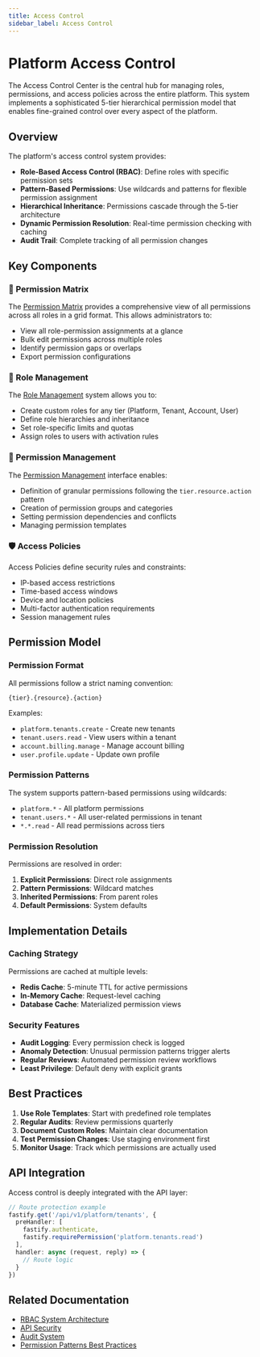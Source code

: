 ```yaml
---
title: Access Control
sidebar_label: Access Control
---
```


# Platform Access Control

The Access Control Center is the central hub for managing roles, permissions, and access policies across the entire platform. This system implements a sophisticated 5-tier hierarchical permission model that enables fine-grained control over every aspect of the platform.

## Overview

The platform's access control system provides:

- **Role-Based Access Control (RBAC)**: Define roles with specific permission sets
- **Pattern-Based Permissions**: Use wildcards and patterns for flexible permission assignment
- **Hierarchical Inheritance**: Permissions cascade through the 5-tier architecture
- **Dynamic Permission Resolution**: Real-time permission checking with caching
- **Audit Trail**: Complete tracking of all permission changes

## Key Components

### 🔐 Permission Matrix

The [Permission Matrix](./permission-matrix) provides a comprehensive view of all permissions across all roles in a grid format. This allows administrators to:

- View all role-permission assignments at a glance
- Bulk edit permissions across multiple roles
- Identify permission gaps or overlaps
- Export permission configurations

### 👥 Role Management

The [Role Management](./roles) system allows you to:

- Create custom roles for any tier (Platform, Tenant, Account, User)
- Define role hierarchies and inheritance
- Set role-specific limits and quotas
- Assign roles to users with activation rules

### 🔑 Permission Management

The [Permission Management](./permissions) interface enables:

- Definition of granular permissions following the `tier.resource.action` pattern
- Creation of permission groups and categories
- Setting permission dependencies and conflicts
- Managing permission templates

### 🛡️ Access Policies

Access Policies define security rules and constraints:

- IP-based access restrictions
- Time-based access windows
- Device and location policies
- Multi-factor authentication requirements
- Session management rules

## Permission Model

### Permission Format

All permissions follow a strict naming convention:

```
{tier}.{resource}.{action}
```

Examples:
- `platform.tenants.create` - Create new tenants
- `tenant.users.read` - View users within a tenant
- `account.billing.manage` - Manage account billing
- `user.profile.update` - Update own profile

### Permission Patterns

The system supports pattern-based permissions using wildcards:

- `platform.*` - All platform permissions
- `tenant.users.*` - All user-related permissions in tenant
- `*.*.read` - All read permissions across tiers

### Permission Resolution

Permissions are resolved in order:

1. **Explicit Permissions**: Direct role assignments
2. **Pattern Permissions**: Wildcard matches
3. **Inherited Permissions**: From parent roles
4. **Default Permissions**: System defaults

## Implementation Details

### Caching Strategy

Permissions are cached at multiple levels:

- **Redis Cache**: 5-minute TTL for active permissions
- **In-Memory Cache**: Request-level caching
- **Database Cache**: Materialized permission views

### Security Features

- **Audit Logging**: Every permission check is logged
- **Anomaly Detection**: Unusual permission patterns trigger alerts
- **Regular Reviews**: Automated permission review workflows
- **Least Privilege**: Default deny with explicit grants

## Best Practices

1. **Use Role Templates**: Start with predefined role templates
2. **Regular Audits**: Review permissions quarterly
3. **Document Custom Roles**: Maintain clear documentation
4. **Test Permission Changes**: Use staging environment first
5. **Monitor Usage**: Track which permissions are actually used

## API Integration

Access control is deeply integrated with the API layer:

```typescript
// Route protection example
fastify.get('/api/v1/platform/tenants', {
  preHandler: [
    fastify.authenticate,
    fastify.requirePermission('platform.tenants.read')
  ],
  handler: async (request, reply) => {
    // Route logic
  }
})
```

## Related Documentation

- [RBAC System Architecture](./rbac-system)
- [API Security](/architecture/security/authentication)
- [Audit System](/platform/system-management/audit-system)
- [Permission Patterns Best Practices](/development/guides/permissions)